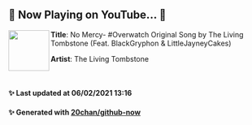 ## 🎵 Now Playing on YouTube... 🎵

[<img align="left" width="80" height="80" src="">](https://www.youtube.com/channel/UCFYMDSW-BzeYZKFSxROw3Rg)
**Title**: No Mercy- #Overwatch Original Song by The Living Tombstone (Feat. BlackGryphon & LittleJayneyCakes)

**Artist**: The Living Tombstone

<br>

#### ✨ Last updated at 06/02/2021 13:16
#### ✨ Generated with [20chan/github-now](https://github.com/20chan/github-now)


